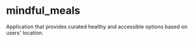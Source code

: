 # mindful_meals
Application that provides curated healthy and accessible options based on users' location. 
